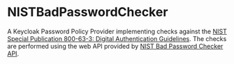 # NISTBadPasswordChecker
A Keycloak Password Policy Provider implementing checks against the [NIST Special Publication 800-63-3: Digital Authentication Guidelines](https://pages.nist.gov/800-63-3/). The checks are performed using the web API provided by [NIST Bad Password Checker API](https://nist.badpasswordcheck.com/).
